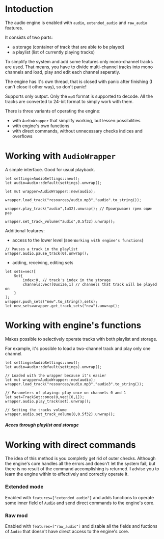 # Intoduction

The audio engine is enabled with `audio`, `extended_audio` and `raw_audio` features.

It consists of two parts:
 - a storage (container of track that are able to be played)
 - a playlist (list of currently playing tracks)

To simplify the system and add some features only mono-channel tracks are used.
That means, you have to divide multi-channel tracks into mono channels and load, play and edit each channel seperatly.

The engine has it's own thread,
that is closed with panic after finishing (I can't close it other way),
so don't panic!

Supports only output.
Only the `mp3` format is supported to decode.
All the tracks are converted to 24-bit format to simply work with them.

There is three variants of operating the engine:
 - with `AudioWrapper` that simplify working, but lessen possibilities
 - with engine's own functions
 - with direct commands, without unnecessary checks indices and overflows



# Working with `AudioWrapper`

A simple interface. Good for usual playback.

```
let settings=AudioSettings::new();
let audio=Audio::default(settings).unwrap();

let mut wrapper=AudioWrapper::new(audio);

wrapper.load_track("resources/audio.mp3","audio".to_string());

wrapper.play_track("audio",1u32).unwrap(); // Проигрывает трек один раз

wrapper.set_track_volume("audio",0.5f32).unwrap();
```

Additional features:
 - access to the lower level (see `Working with engine's functions`)
```
// Pauses a track in the playlist
wrapper.audio.pause_track(0).unwrap();
```
 - adding, receiving, editing sets
```
let sets=vec![
    Set{
        index:0, // track's index in the storage
        channels:vec![0usize,1] // channels that track will be played on
    }
];
wrapper.push_sets("new".to_string(),sets);
let new_sets=wrapper.get_track_sets("new").unwrap();
```



# Working with engine's functions

Makes possible to selectively operate tracks with both playlist and storage.

For example, it's possible to load a two-channel track and play only one channel.
```
let settings=AudioSettings::new();
let audio=Audio::default(settings).unwrap();

// Loaded with the wrapper because it's easier
let mut wrapper=AudioWrapper::new(audio);
wrapper.load_track("resources/audio.mp3","audio3".to_string());

// Parameters of playing: play once on channels 0 and 1
let set=TrackSet::once(0,vec![0,1]);
wrapper.audio.play_track(set).unwrap();

// Setting the tracks volume
wrapper.audio.set_track_volume(0,0.5f32).unwrap();
```


##### Acces through playlist and storage



# Working with direct commands

The idea of this method is you completly get rid of outer checks. Although the engine's core handles all the errors and doesn't let the system fail, but there is no result of the command accomplishing is returned.
I advise you to learn the engine within to effectively and correctly operate it.


### Extended mode

Enabled with `features=["extended_audio"]` and adds functions to operate some inner field of `Audio`
and send direct commands to the engine's core.


### Raw mod

Enabled with `features=["raw_audio"]` and disable all the fields and fuctions of `Audio`
that doesn't have direct access to the engine's core.